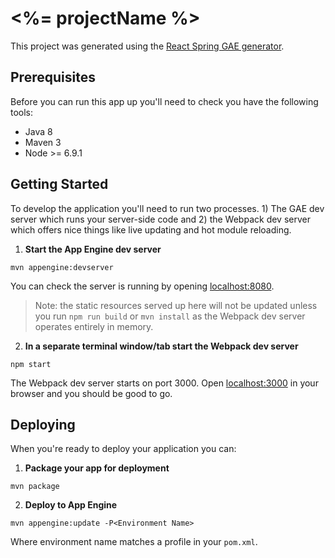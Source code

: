 # <%= projectName %>

This project was generated using the [React Spring GAE generator][generator-spring-gae-react]. 

## Prerequisites

Before you can run this app up you'll need to check you have the following tools:

* Java 8
* Maven 3
* Node >= 6.9.1

## Getting Started

To develop the application you'll need to run two processes. 1) The GAE dev server which runs your 
server-side code and 2) the Webpack dev server which offers nice things like live updating and
hot module reloading. 

1. **Start the App Engine dev server**

  `mvn appengine:devserver`

  You can check the server is running by opening [localhost:8080](http://localhost:8080). 
  
  > Note: the static resources served up here will not be updated unless you run `npm run build` or
  > `mvn install` as the Webpack dev server operates entirely in memory.

2. **In a separate terminal window/tab start the Webpack dev server**

  `npm start`

  The Webpack dev server starts on port 3000. Open [localhost:3000](http://localhost:3000) in your
  browser and you should be good to go.

## Deploying

When you're ready to deploy your application you can:

1. **Package your app for deployment**

  `mvn package`

2. **Deploy to App Engine**

  `mvn appengine:update -P<Environment Name>`

  Where environment name matches a profile in your `pom.xml`.

[generator-spring-gae-react]: https://github.com/3wks/generator-spring-gae-react
